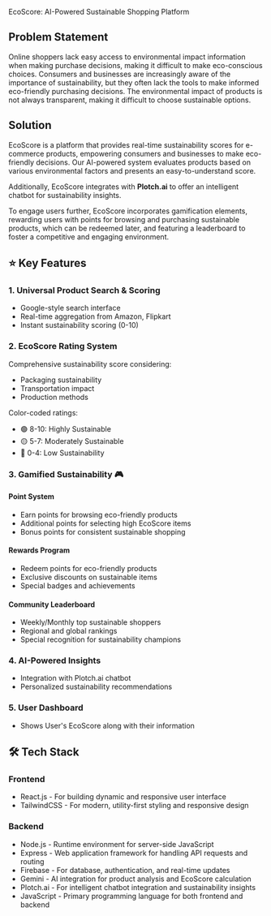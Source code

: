 EcoScore: AI-Powered Sustainable Shopping Platform

## Problem Statement

Online shoppers lack easy access to environmental impact information when making purchase decisions, making it difficult to make eco-conscious choices. Consumers and businesses are increasingly aware of the importance of sustainability, but they often lack the tools to make informed eco-friendly purchasing decisions. The environmental impact of products is not always transparent, making it difficult to choose sustainable options.

## Solution

EcoScore is a platform that provides real-time sustainability scores for e-commerce products, empowering consumers and businesses to make eco-friendly decisions. Our AI-powered system evaluates products based on various environmental factors and presents an easy-to-understand score.

Additionally, EcoScore integrates with **Plotch.ai** to offer an intelligent chatbot for sustainability insights.

To engage users further, EcoScore incorporates gamification elements, rewarding users with points for browsing and purchasing sustainable products, which can be redeemed later, and featuring a leaderboard to foster a competitive and engaging environment.

## ⭐ Key Features

### 1. Universal Product Search & Scoring
- Google-style search interface
- Real-time aggregation from Amazon, Flipkart
- Instant sustainability scoring (0-10)

### 2. EcoScore Rating System
Comprehensive sustainability score considering:
- Packaging sustainability
- Transportation impact
- Production methods

Color-coded ratings:
- 🟢 8-10: Highly Sustainable
- 🟡 5-7: Moderately Sustainable
- 🔴 0-4: Low Sustainability

### 3. Gamified Sustainability 🎮

#### Point System
- Earn points for browsing eco-friendly products
- Additional points for selecting high EcoScore items
- Bonus points for consistent sustainable shopping

#### Rewards Program
- Redeem points for eco-friendly products
- Exclusive discounts on sustainable items
- Special badges and achievements

#### Community Leaderboard
- Weekly/Monthly top sustainable shoppers
- Regional and global rankings
- Special recognition for sustainability champions

### 4. AI-Powered Insights
- Integration with Plotch.ai chatbot
- Personalized sustainability recommendations

### 5. User Dashboard
- Shows User's EcoScore along with their information

## 🛠️ Tech Stack

### Frontend
- React.js - For building dynamic and responsive user interface
- TailwindCSS - For modern, utility-first styling and responsive design

### Backend
- Node.js - Runtime environment for server-side JavaScript
- Express - Web application framework for handling API requests and routing
- Firebase - For database, authentication, and real-time updates
- Gemini - AI integration for product analysis and EcoScore calculation
- Plotch.ai - For intelligent chatbot integration and sustainability insights
- JavaScript - Primary programming language for both frontend and backend
